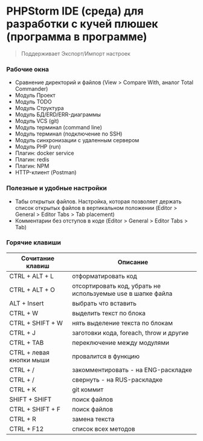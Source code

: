 # PHPStorm IDE (среда) для разработки с кучей плюшек (программа в программе)
> Поддерживает Экспорт/Импорт настроек

### Рабочие окна

- Сравнение директорий и файлов (View > Compare With, аналог Total Commander)
- Модуль Проект
- Модуль TODO
- Модуль Структура
- Модуль БД/ERD/ERR-диаграммы
- Модуль VCS (git)
- Модуль терминал (command line)
- Модуль терминал (подключение по SSH)
- Модуль синхронизации с удаленным сервером
- Модуль PHP (run)
- Плагин: docker service
- Плагин: redis
- Плагин: NPM
- HTTP-клиент (Postman)

### Полезные и удобные настройки

- Табы открытых файлов. Настройка, которая позволяет держать список открытых файлов в вертикальном положении (Editor > General > Editor Tabs > Tab placement)
- Комментарии без отступов в коде (Editor > General > Editor Tabs > Tab)

### Горячие клавиши

| Сочитание клавиш | Описание                                                    |
|------------------|-------------------------------------------------------------|
|     CTRL + ALT + L | отформатировать код                                         |                                                             |
|        CTRL + ALT + O         | отсортировать код, убрать не используемые use в шапке файла |
|             ALT + Insert                    | выбрать что вставить                                        |
|         CTRL + W                                    | выделить текст по блока                                     |
|               CTRL + SHIFT + W                               | нять выделение текста по блокам                             |
|                  CTRL + J                           | заготовки кода, foreach, throw и другие                     |
|                        CTRL + TAB                      | переключение между модулями                                 |
|                     CTRL + левая кнопки мыши                                   | провалится в функцию                                                            |
|                CTRL + /                                        |       закомментировать - на ENG-раскладке                                                      |
|                    CTRL + /                                    |      свернуть - на RUS-раскладке                                                       |
|                        CTRL + K                                 |        git коммит                                                      |
|                  SHIFT + SHIFT                                               |      поиск файлов                                                                   |
|                     CTRL + SHIFT + F                                            |    поиск файлов                                                                    |
|                           CTRL + R                                       |     замена текста                                                                   |
|                              CTRL + F12                                   |         список всех методов                                                                |

